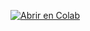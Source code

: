 [![Abrir en Colab](https://colab.research.google.com/assets/colab-badge.svg)](AQUÍ_VA_LA_URL_DE_APERTURA_DIRECTA)
